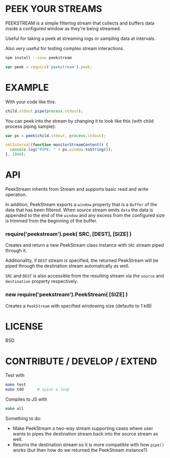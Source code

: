 
# PEEK YOUR STREAMS

PEEKSTREAM is a simple filtering stream that collects and buffers data inside a configured window
as they're being streamed.

Useful for taking a peek at streaming logs or sampling data at intervals.

Also very useful for testing complex stream interactions.

```sh
npm install --save peekstream
```

```js
var peek = require('peekstream').peek;
```

# EXAMPLE

With your code like this:

```js
child.stdout.pipe(process.stdout);
```

You can peek into the stream by changing it to look like this (with child process piping sample):

```js
var ps = peek(child.stdout, process.stdout);

setInterval(function monitorStreamContent() {
  console.log("PIPE: " + ps.window.toString());
}, 1000);
```

# API

PeekStream inherits from Stream and supports basic read and write operation.

In addition, PeekStream exports a `window` property that is a `Buffer` of the data that has
been filtered.  When source stream emits `data` the data is appended to the end of the `window`
and any excess from the configured size is trimmed from the beginning of the buffer.

### require('peekstream').peek( SRC, [DEST], [SIZE] )

Creates and return a new PeekStream class instance with `SRC` stream piped through it.

Additionallty, if `DEST` stream is specified, the returned PeekStream will be piped
through the destination stream automatically as well.

`SRC` and `DEST` is also accessible from the resulting stream via the `source` and
`destination` property respectively.

### new require('peekstream').PeekStream( [SIZE] )

Creates a `PeekStream` with specified windowing size (defaults to 1 kiB)

# LICENSE

BSD

# CONTRIBUTE / DEVELOP / EXTEND

Test with

```sh
make test
make tdd      # spins a loop
```

Compiles to JS with

```sh
make all
```

Something to do:

* Make PeekStream a two-way stream supporting cases where user wants to pipes the destination
  stream back into the source stream as well.
* Returns the destination stream so it is more compatible with how `pipe()` works
  (but then how do we returned the PeekStream instance?)

